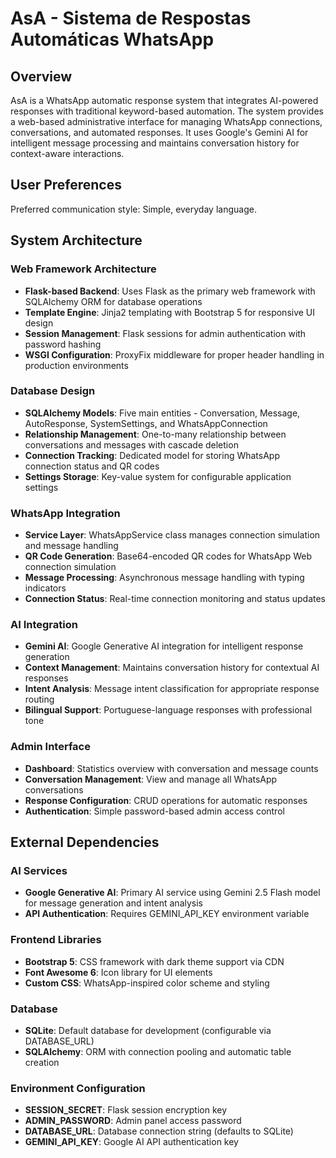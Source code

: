 # AsA - Sistema de Respostas Automáticas WhatsApp

## Overview

AsA is a WhatsApp automatic response system that integrates AI-powered responses with traditional keyword-based automation. The system provides a web-based administrative interface for managing WhatsApp connections, conversations, and automated responses. It uses Google's Gemini AI for intelligent message processing and maintains conversation history for context-aware interactions.

## User Preferences

Preferred communication style: Simple, everyday language.

## System Architecture

### Web Framework Architecture
- **Flask-based Backend**: Uses Flask as the primary web framework with SQLAlchemy ORM for database operations
- **Template Engine**: Jinja2 templating with Bootstrap 5 for responsive UI design
- **Session Management**: Flask sessions for admin authentication with password hashing
- **WSGI Configuration**: ProxyFix middleware for proper header handling in production environments

### Database Design
- **SQLAlchemy Models**: Five main entities - Conversation, Message, AutoResponse, SystemSettings, and WhatsAppConnection
- **Relationship Management**: One-to-many relationship between conversations and messages with cascade deletion
- **Connection Tracking**: Dedicated model for storing WhatsApp connection status and QR codes
- **Settings Storage**: Key-value system for configurable application settings

### WhatsApp Integration
- **Service Layer**: WhatsAppService class manages connection simulation and message handling
- **QR Code Generation**: Base64-encoded QR codes for WhatsApp Web connection simulation
- **Message Processing**: Asynchronous message handling with typing indicators
- **Connection Status**: Real-time connection monitoring and status updates

### AI Integration
- **Gemini AI**: Google Generative AI integration for intelligent response generation
- **Context Management**: Maintains conversation history for contextual AI responses
- **Intent Analysis**: Message intent classification for appropriate response routing
- **Bilingual Support**: Portuguese-language responses with professional tone

### Admin Interface
- **Dashboard**: Statistics overview with conversation and message counts
- **Conversation Management**: View and manage all WhatsApp conversations
- **Response Configuration**: CRUD operations for automatic responses
- **Authentication**: Simple password-based admin access control

## External Dependencies

### AI Services
- **Google Generative AI**: Primary AI service using Gemini 2.5 Flash model for message generation and intent analysis
- **API Authentication**: Requires GEMINI_API_KEY environment variable

### Frontend Libraries
- **Bootstrap 5**: CSS framework with dark theme support via CDN
- **Font Awesome 6**: Icon library for UI elements
- **Custom CSS**: WhatsApp-inspired color scheme and styling

### Database
- **SQLite**: Default database for development (configurable via DATABASE_URL)
- **SQLAlchemy**: ORM with connection pooling and automatic table creation

### Environment Configuration
- **SESSION_SECRET**: Flask session encryption key
- **ADMIN_PASSWORD**: Admin panel access password
- **DATABASE_URL**: Database connection string (defaults to SQLite)
- **GEMINI_API_KEY**: Google AI API authentication key